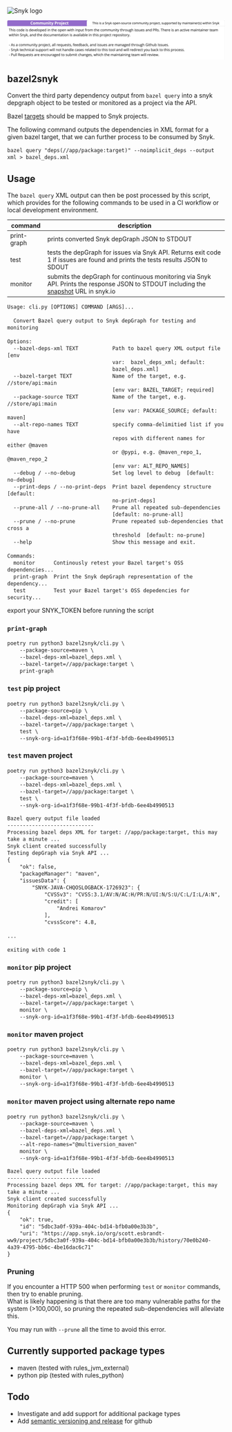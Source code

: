 ![Snyk logo](https://snyk.io/style/asset/logo/snyk-print.svg)

![snyk-oss-category](https://raw.githubusercontent.com/snyk-labs/oss-images/main/oss-community.jpg)

## bazel2snyk

Convert the third party dependency output from `bazel query` into a snyk depgraph object to be tested or monitored as a project via the API.

Bazel [targets](https://docs.bazel.build/versions/main/skylark/lib/Target.html) should be mapped to Snyk projects. 

The following command outputs the dependencies in XML format for a given bazel target, that we can further process to be consumed by Snyk.

```
bazel query "deps(//app/package:target)" --noimplicit_deps --output xml > bazel_deps.xml
```

## Usage

The `bazel query` XML output can then be post processed by this script, which provides for the following commands to be used in a CI workflow or local development environment.

| command     | description                                                                                                                           |
|-------------|---------------------------------------------------------------------------------------------------------------------------------------|
| print-graph | prints converted Snyk depGraph JSON to STDOUT                                                                                         |
| test        | tests the depGraph for issues via Snyk API. Returns exit code 1 if issues are found and prints the tests results JSON to SDOUT        |
| monitor     | submits the depGraph for continuous monitoring via Snyk API. Prints the response JSON to STDOUT including the [snapshot](docs/images/b2s_snyk_deps.png) URL in snyk.io |

```
Usage: cli.py [OPTIONS] COMMAND [ARGS]...

  Convert Bazel query output to Snyk depGraph for testing and monitoring

Options:
  --bazel-deps-xml TEXT           Path to bazel query XML output file  [env
                                  var:  bazel_deps_xml; default:
                                  bazel_deps.xml]
  --bazel-target TEXT             Name of the target, e.g. //store/api:main
                                  [env var: BAZEL_TARGET; required]
  --package-source TEXT           Name of the target, e.g. //store/api:main
                                  [env var: PACKAGE_SOURCE; default: maven]
  --alt-repo-names TEXT           specify comma-delimitied list if you have
                                  repos with different names for either @maven
                                  or @pypi, e.g. @maven_repo_1, @maven_repo_2
                                  [env var: ALT_REPO_NAMES]
  --debug / --no-debug            Set log level to debug  [default: no-debug]
  --print-deps / --no-print-deps  Print bazel dependency structure  [default:
                                  no-print-deps]
  --prune-all / --no-prune-all    Prune all repeated sub-dependencies
                                  [default: no-prune-all]
  --prune / --no-prune            Prune repeated sub-dependencies that cross a
                                  threshold  [default: no-prune]
  --help                          Show this message and exit.

Commands:
  monitor      Continously retest your Bazel target's OSS dependencies...
  print-graph  Print the Snyk depGraph representation of the dependency...
  test         Test your Bazel target's OSS depedencies for security...
  ```

export your SNYK_TOKEN before running the script

### `print-graph`
```
poetry run python3 bazel2snyk/cli.py \
    --package-source=maven \
    --bazel-deps-xml=bazel_deps.xml \
    --bazel-target=//app/package:target \
    print-graph
```

### `test` pip project
```
poetry run python3 bazel2snyk/cli.py \
    --package-source=pip \
    --bazel-deps-xml=bazel_deps.xml \
    --bazel-target=//app/package:target \
    test \
    --snyk-org-id=a1f3f68e-99b1-4f3f-bfdb-6ee4b4990513
```

### `test` maven project
```
poetry run python3 bazel2snyk/cli.py \
    --package-source=maven \
    --bazel-deps-xml=bazel_deps.xml \
    --bazel-target=//app/package:target \
    test \
    --snyk-org-id=a1f3f68e-99b1-4f3f-bfdb-6ee4b4990513
```

```
Bazel query output file loaded
----------------------------
Processing bazel deps XML for target: //app/package:target, this may take a minute ...
Snyk client created successfully
Testing depGraph via Snyk API ...
{
    "ok": false,
    "packageManager": "maven",
    "issuesData": {
        "SNYK-JAVA-CHQOSLOGBACK-1726923": {
            "CVSSv3": "CVSS:3.1/AV:N/AC:H/PR:N/UI:N/S:U/C:L/I:L/A:N",
            "credit": [
                "Andrei Komarov"
            ],
            "cvssScore": 4.8,

...

exiting with code 1

```

### `monitor` pip project
```
poetry run python3 bazel2snyk/cli.py \
    --package-source=pip \
    --bazel-deps-xml=bazel_deps.xml \
    --bazel-target=//app/package:target \
    monitor \
    --snyk-org-id=a1f3f68e-99b1-4f3f-bfdb-6ee4b4990513
```

### `monitor` maven project
```
poetry run python3 bazel2snyk/cli.py \
    --package-source=maven \
    --bazel-deps-xml=bazel_deps.xml \
    --bazel-target=//app/package:target \
    monitor \
    --snyk-org-id=a1f3f68e-99b1-4f3f-bfdb-6ee4b4990513
```

### `monitor` maven project using alternate repo name
```
poetry run python3 bazel2snyk/cli.py \
    --package-source=maven \
    --bazel-deps-xml=bazel_deps.xml \
    --bazel-target=//app/package:target \
    --alt-repo-names="@multiversion_maven"
    monitor \
    --snyk-org-id=a1f3f68e-99b1-4f3f-bfdb-6ee4b4990513
```

```
Bazel query output file loaded
----------------------------
Processing bazel deps XML for target: //app/package:target, this may take a minute ...
Snyk client created successfully
Monitoring depGraph via Snyk API ...
{
    "ok": true,
    "id": "5dbc3a0f-939a-404c-bd14-bfb0a00e3b3b",
    "uri": "https://app.snyk.io/org/scott.esbrandt-ww9/project/5dbc3a0f-939a-404c-bd14-bfb0a00e3b3b/history/70e0b240-4a39-4795-bb6c-4be16dac6c71"
}
```

### Pruning
If you encounter a HTTP 500 when performing `test` or `monitor` commands, then try to enable pruning.  
What is likely happening is that there are too many vulnerable paths for the system (>100,000), so
pruning the repeated sub-dependencies will alleviate this.

You may run with `--prune` all the time to avoid this error.

## Currently supported package types
* maven (tested with rules_jvm_external)
* python pip (tested with rules_python)

## Todo
- Investigate and add support for additional package types
- Add [semantic versioning and release](https://github.com/python-semantic-release/python-semantic-release) for github

